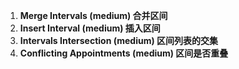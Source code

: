 1. **Merge Intervals (medium) 合并区间**
2. **Insert Interval (medium) 插入区间**
3. **Intervals Intersection (medium) 区间列表的交集**
4. **Conflicting Appointments (medium) 区间是否重叠**
